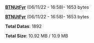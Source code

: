 [**BTNUtFyr**](/data/BTNUtFyr.txt) (06/11/22 - 16:58)- 1653 bytes

[**BTNUtFyr**](/data/BTNUtFyr.txt) (06/11/22 - 16:58)- 1653 bytes

**Total Datas**: 1892

**Total Size**: 10.92 MB / 10.9 MB